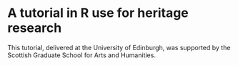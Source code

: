 # A tutorial in R use for heritage research

This tutorial, delivered at the University of Edinburgh, was supported by the Scottish Graduate School for Arts and Humanities.
